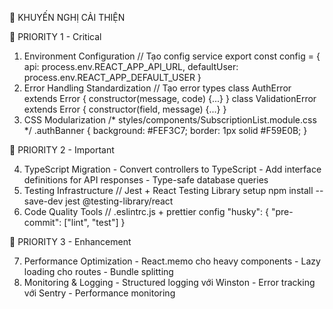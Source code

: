 🚀 KHUYẾN NGHỊ CẢI THIỆN

  🎯 PRIORITY 1 - Critical

  1. Environment Configuration
  // Tạo config service
  export const config = {
    api: process.env.REACT_APP_API_URL,
    defaultUser: process.env.REACT_APP_DEFAULT_USER
  }
  2. Error Handling Standardization
  // Tạo error types
  class AuthError extends Error { constructor(message, code) {...} }
  class ValidationError extends Error { constructor(field, message) {...} }
  3. CSS Modularization
  /* styles/components/SubscriptionList.module.css */
  .authBanner { background: #FEF3C7; border: 1px solid #F59E0B; }

  🎯 PRIORITY 2 - Important

  4. TypeScript Migration
    - Convert controllers to TypeScript
    - Add interface definitions for API responses
    - Type-safe database queries
  5. Testing Infrastructure
  // Jest + React Testing Library setup
  npm install --save-dev jest @testing-library/react
  6. Code Quality Tools
  // .eslintrc.js + prettier config
  "husky": { "pre-commit": ["lint", "test"] }

  🎯 PRIORITY 3 - Enhancement

  7. Performance Optimization
    - React.memo cho heavy components
    - Lazy loading cho routes
    - Bundle splitting
  8. Monitoring & Logging
    - Structured logging với Winston
    - Error tracking với Sentry
    - Performance monitoring